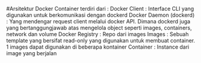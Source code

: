 #Arsitektur Docker Container terdiri dari : 
Docker Client : Interface CLI yang digunakan untuk berkomunikasi dengan dockerd
Docker Daemon (dockerd) : Yang mendengar request client melalui docker API. Dimana dockerd juga yang bertanggungjawab atas mengelola object seperti images, containers, network dan volume
Docker Registry : Repo dari images
Images : Sebuah template yang bersifat read-only yang digunakan untuk membuat container. 1 images dapat digunakan di beberapa kontainer
Container : Instance dari image yang berjalan 
